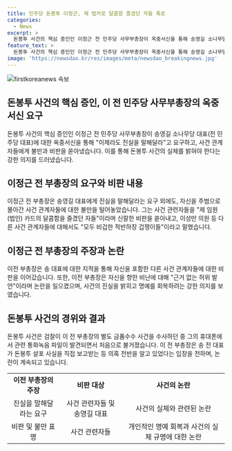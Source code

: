 ```yaml
---
title: 민주당 돈봉투 이정근, 제 법카로 달콤함 즐겼던 자들 폭로
categories:
  - News
excerpt: >
  돈봉투 사건의 핵심 증인인 이정근 전 민주당 사무부총장이 옥중서신을 통해 송영길 소나무당 대표에게 진실을 말해달라고 요구했다. 또한, 자신을 주범으로 몰아간 사건 관계자들에게 비판을 퍼부었으며, "돈봉투 사건이 이 전 부총장의 개인적인 일탈 행위"라는 발언에 대해 진실을 요구했다. 이에 대해 송영길 대표는 당시 자신의 책임을 인정하고 있지만, 이 전 부총장은 그 발언이 허위로 자신에게 낙인을 찍었다고 주장했다. 그는 또한 다른 사건 관계자들에 대해 "비겁한 겁쟁이들"이라고 비난했고, 자신을 후원한 이성만 전 의원과 다른 인물들을 폭로했다. 해당 사건은 이 전 부총장의 휴대폰에서 관련 통화녹음 파일이 발견되면서 수사가 시작되었고, 그 결과 이 전 부총장은 징역 4년2개월을 확정 받았다.
feature_text: >
  돈봉투 사건의 핵심 증인인 이정근 전 민주당 사무부총장이 옥중서신을 통해 송영길 소나무당 대표에게 진실을 말해달라고 요구했다. 또한, 자신을 주범으로 몰아간 사건 관계자들에게 비판을 퍼부었으며, "돈봉투 사건이 이 전 부총장의 개인적인 일탈 행위"라는 발언에 대해 진실을 요구했다. 이에 대해 송영길 대표는 당시 자신의 책임을 인정하고 있지만, 이 전 부총장은 그 발언이 허위로 자신에게 낙인을 찍었다고 주장했다. 그는 또한 다른 사건 관계자들에 대해 "비겁한 겁쟁이들"이라고 비난했고, 자신을 후원한 이성만 전 의원과 다른 인물들을 폭로했다. 해당 사건은 이 전 부총장의 휴대폰에서 관련 통화녹음 파일이 발견되면서 수사가 시작되었고, 그 결과 이 전 부총장은 징역 4년2개월을 확정 받았다.
image: 'https://newsdao.kr/res/images/meta/newsdao_breakingnews.jpg'
---
```


<p><img src="https://newsdao.kr/res/images/meta/newsdao_breakingnews.jpg" alt="firstkoreanews 속보" /></p>

<h2 data-ke-size="size26">돈봉투 사건의 핵심 증인, 이 전 민주당 사무부총장의 옥중서신 요구</h2>

<p data-ke-size="size16">돈봉투 사건의 핵심 증인인 이정근 전 민주당 사무부총장이 송영길 소나무당 대표(전 민주당 대표)에 대한 옥중서신을 통해 "이제라도 진실을 말해달라"고 요구하고, 사건 관계자들에게 불만과 비판을 쏟아냈습니다. 이를 통해 돈봉투 사건의 실체를 밝혀야 한다는 강한 의지를 드러냈습니다.</p>

<h2 data-ke-size="size26">이정근 전 부총장의 요구와 비판 내용</h2>

<p data-ke-size="size16">이정근 전 부총장은 송영길 대표에게 진실을 말해달라는 요구 외에도, 자신을 주범으로 몰아간 사건 관계자들에 대한 불만을 털어놓았습니다. 그는 사건 관련자들을 "제 임원(법인) 카드의 달콤함을 즐겼던 자들"이라며 신랄한 비판을 쏟아내고, 이성만 의원 등 다른 사건 관계자들에 대해서도 "모두 비겁한 적반하장 겁쟁이들"이라고 말했습니다.</p>

<h2 data-ke-size="size26">이정근 전 부총장의 주장과 논란</h2>

<p data-ke-size="size16">이전 부총장은 송 대표에 대한 지적을 통해 자신을 포함한 다른 사건 관계자들에 대한 비판을 이어갔습니다. 또한, 이전 부총장은 자신을 향한 비난에 대해 "근거 없는 허위 발언"이라며 논란을 일으켰으며, 사건의 진실을 밝히고 명예를 회복하려는 강한 의지를 보였습니다.</p>

<h2 data-ke-size="size26">돈봉투 사건의 경위와 결과</h2>

<p data-ke-size="size16">돈봉투 사건은 검찰이 이 전 부총장의 별도 금품수수 사건을 수사하던 중 그의 휴대폰에서 관련 통화녹음 파일이 발견되면서 처음으로 불거졌습니다. 이 전 부총장은 송 전 대표가 돈봉투 살포 사실을 직접 보고받는 등 의혹 전반을 알고 있었다는 입장을 전하며, 논란이 계속되고 있습니다.</p>

<table>
  <tr>
    <td style="text-align: center; height: 17px;"><b>이전 부총장의 주장</b></td>
    <td style="text-align: center; height: 17px;"><b>비판 대상</b></td>
    <td style="text-align: center; height: 17px;"><b>사건의 논란</b></td>
  </tr>
  <tr>
    <td style="text-align: center;">진실을 말해달라는 요구</td>
    <td style="text-align: center;">사건 관련자들 및 송영길 대표</td>
    <td style="text-align: center;">사건의 실체와 관련된 논란</td>
  </tr>
  <tr>
    <td style="text-align: center;">비판 및 불만 표명</td>
    <td style="text-align: center;">사건 관련자들</td>
    <td style="text-align: center;">개인적인 명예 회복과 사건의 실체 규명에 대한 논란</td>
  </tr>
</table>

<p data-ke-size="size16"></p>

